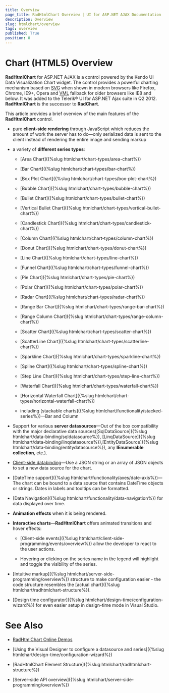 ```yaml
---
title: Overview
page_title: RadHtmlChart Overview | UI for ASP.NET AJAX Documentation
description: Overview
slug: htmlchart/overview
tags: overview
published: True
position: 0
---
```


# Chart (HTML5) Overview

**RadHtmlChart** for ASP.NET AJAX is a control powered by the Kendo UI Data Visualization Chart widget. The control provides a powerful charting mechanism based on [SVG](http://en.wikipedia.org/wiki/Scalable_Vector_Graphics) when shown in modern browsers like Firefox, Chrome, IE9+, Opera and [VML](http://en.wikipedia.org/wiki/Vector_Markup_Language) fallback for older browsers like IE8 and below. It was added to the Telerik® UI for ASP.NET Ajax suite in Q2 2012. **RadHtmlChart** is the successor to **RadChart**.

This article provides a brief overview of the main features of the **RadHtmlChart** control.

* pure **client-side rendering** through JavaScript which reduces the amount of work the server has to do—only serialized data is sent to the client instead of rendering the entire image and sending markup

* a variety of **different series types**:

	* [Area Chart]({%slug htmlchart/chart-types/area-chart%})

	* [Bar Chart]({%slug htmlchart/chart-types/bar-chart%})

	* [Box Plot Chart]({%slug htmlchart/chart-types/box-plot-chart%})

	* [Bubble Chart]({%slug htmlchart/chart-types/bubble-chart%})

	* [Bullet Chart]({%slug htmlchart/chart-types/bullet-chart%})

	* [Vertical Bullet Chart]({%slug htmlchart/chart-types/vertical-bullet-chart%})

	* [Candlestick Chart]({%slug htmlchart/chart-types/candlestick-chart%})

	* [Column Chart]({%slug htmlchart/chart-types/column-chart%})

	* [Donut Chart]({%slug htmlchart/chart-types/donut-chart%})

	* [Line Chart]({%slug htmlchart/chart-types/line-chart%})

	* [Funnel Chart]({%slug htmlchart/chart-types/funnel-chart%})

	* [Pie Chart]({%slug htmlchart/chart-types/pie-chart%})

	* [Polar Chart]({%slug htmlchart/chart-types/polar-chart%})

	* [Radar Chart]({%slug htmlchart/chart-types/radar-chart%})

	* [Range Bar Chart]({%slug htmlchart/chart-types/range-bar-chart%})

	* [Range Column Chart]({%slug htmlchart/chart-types/range-column-chart%})

	* [Scatter Chart]({%slug htmlchart/chart-types/scatter-chart%})

	* [ScatterLine Chart]({%slug htmlchart/chart-types/scatterline-chart%})

	* [Sparkline Chart]({%slug htmlchart/chart-types/sparkline-chart%})

	* [Spline Chart]({%slug htmlchart/chart-types/spline-chart%})

	* [Step Line Chart]({%slug htmlchart/chart-types/step-line-chart%})

	* [Waterfall Chart]({%slug htmlchart/chart-types/waterfall-chart%})

	* [Horizontal Waterfall Chart]({%slug htmlchart/chart-types/horizontal-waterfall-chart%})

	* including [stackable charts]({%slug htmlchart/functionality/stacked-series%})—Bar and Column

* Support for various **server datasources**—Out of the box compatibility with the major declarative data sources([SqlDataSource]({%slug htmlchart/data-binding/sqldatasource%}), [LinqDataSource]({%slug htmlchart/data-binding/linqdatasource%}),[EntityDataSource]({%slug htmlchart/data-binding/entitydatasource%}), any **IEnumerable collection**, etc.).

* [Client-side databinding](http://demos.telerik.com/aspnet-ajax/HtmlChart/Examples/clientsidedatabinding/defaultcs.aspx)—Use a JSON string or an array of JSON objects to set a new data source for the chart.

* [DateTime support]({%slug htmlchart/functionality/axes/date-axis%})—The chart can be bound to a data source that contains DateTime objects or strings. Dates in labels and tooltips can be formatted.

* [Data Navigation]({%slug htmlchart/functionality/data-navigation%}) for data displayed over time.

* **Animation effects** when it is being rendered.

* **Interactive charts**—**RadHtmlChart** offers animated transitions and hover effects:

	* [Client-side events]({%slug htmlchart/client-side-programming/events/overview%}) allow the developer to react to the user actions.

	* Hovering or clicking on the series name in the legend will highlight and toggle the visibility of the series.

* [Intuitive markup]({%slug htmlchart/server-side-programming/overview%}) structure to make configuration easier - the code structure resembles the [actual chart]({%slug htmlchart/radhtmlchart-structure%}).

* [Design time configurator]({%slug htmlchart/design-time/configuration-wizard%}) for even easier setup in design-time mode in Visual Studio.

# See Also

 * [RadHtmlChart Online Demos](http://demos.telerik.com/aspnet-ajax/htmlchart/examples/overview/defaultcs.aspx)

 * [Using the Visual Designer to configure a datasource and series]({%slug htmlchart/design-time/configuration-wizard%})

 * [RadHtmlChart Element Structure]({%slug htmlchart/radhtmlchart-structure%})

 * [Server-side API overview]({%slug htmlchart/server-side-programming/overview%})
